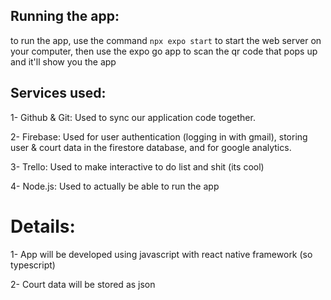 ## Running the app:
to run the app, use the command ```npx expo start``` to start the web server on your computer, then use the expo go app to scan the qr code that pops up and it'll show you the app

## Services used:
1- Github & Git: Used to sync our application code together.

2- Firebase: Used for user authentication (logging in with gmail), storing user & court data in the firestore database, and for google analytics.

3- Trello: Used to make interactive to do list and shit (its cool)

4- Node.js: Used to actually be able to run the app

# Details:
1- App will be developed using javascript with react native framework (so typescript)

2- Court data will be stored as json
